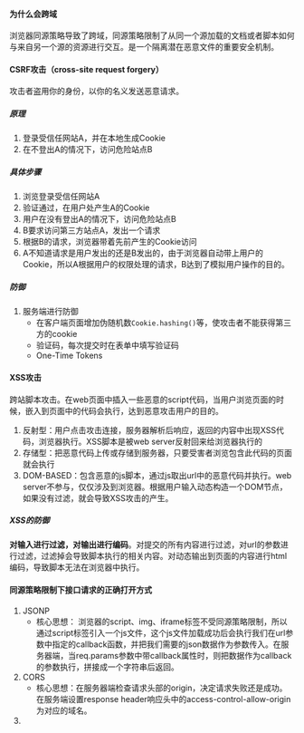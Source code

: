 #### 为什么会跨域

浏览器同源策略导致了跨域，同源策略限制了从同一个源加载的文档或者脚本如何与来自另一个源的资源进行交互。是一个隔离潜在恶意文件的重要安全机制。

#### CSRF攻击（cross-site request forgery）

攻击者盗用你的身份，以你的名义发送恶意请求。

##### 原理

1. 登录受信任网站A，并在本地生成Cookie
2. 在不登出A的情况下，访问危险站点B

##### 具体步骤

1. 浏览登录受信任网站A
2. 验证通过，在用户处产生A的Cookie
3. 用户在没有登出A的情况下，访问危险站点B
4. B要求访问第三方站点A，发出一个请求
5. 根据B的请求，浏览器带着先前产生的Cookie访问
6. A不知道请求是用户发出的还是B发出的，由于浏览器自动带上用户的Cookie，所以A根据用户的权限处理的请求，B达到了模拟用户操作的目的。

##### 防御

1. 服务端进行防御
   * 在客户端页面增加伪随机数`Cookie.hashing()`等，使攻击者不能获得第三方的cookie
   * 验证码，每次提交时在表单中填写验证码
   * One-Time Tokens

#### XSS攻击

跨站脚本攻击。在web页面中插入一些恶意的script代码，当用户浏览页面的时候，嵌入到页面中的代码会执行，达到恶意攻击用户的目的。

1. 反射型：用户点击攻击连接，服务器解析后响应，返回的内容中出现XSS代码，浏览器执行。XSS脚本是被web server反射回来给浏览器执行的
2. 存储型：把恶意代码上传或存储到服务器，只要受害者浏览包含此代码的页面就会执行
3. DOM-BASED：包含恶意的js脚本，通过js取出url中的恶意代码并执行。web server不参与，仅仅涉及到浏览器。根据用户输入动态构造一个DOM节点，如果没有过滤，就会导致XSS攻击的产生。

##### XSS的防御

**对输入进行过滤，对输出进行编码**。对提交的所有内容进行过滤，对url的参数进行过滤，过滤掉会导致脚本执行的相关内容。对动态输出到页面的内容进行html编码，导致脚本无法在浏览器中执行。

#### 同源策略限制下接口请求的正确打开方式

1. JSONP
   * 核心思想： 浏览器的script、img、iframe标签不受同源策略限制，所以通过script标签引入一个js文件，这个js文件加载成功后会执行我们在url参数中指定的callback函数，并把我们需要的json数据作为参数传入。在服务器端，当req.params参数中带callback属性时，则把数据作为callback的参数执行，拼接成一个字符串后返回。
2. CORS
   * 核心思想：在服务器端检查请求头部的origin，决定请求失败还是成功。在服务端设置response header响应头中的access-control-allow-origin为对应的域名。
3. 

